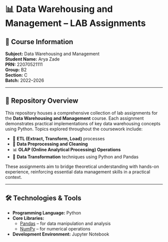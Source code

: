 # 📊 Data Warehousing and Management – LAB Assignments

## 📝 Course Information  
**Subject:** Data Warehousing and Management  
**Student Name:** Arya Zade  
**PRN:** 22070521111  
**Group:** B2  
**Section:** C  
**Batch:** 2022–2026  

---

## 📂 Repository Overview  
This repository houses a comprehensive collection of lab assignments for the **Data Warehousing and Management** course. Each assignment demonstrates practical implementations of key data warehousing concepts using Python. Topics explored throughout the coursework include:

- 🔄 **ETL (Extract, Transform, Load)** processes  
- 🧹 **Data Preprocessing and Cleaning**  
- 📊 **OLAP (Online Analytical Processing) Operations**  
- 🔧 **Data Transformation** techniques using Python and Pandas

These assignments aim to bridge theoretical understanding with hands-on experience, reinforcing essential data management skills in a practical context.

---

## 🛠 Technologies & Tools  
- **Programming Language:** Python  
- **Core Libraries:**  
  - [Pandas](https://pandas.pydata.org/) – for data manipulation and analysis  
  - [NumPy](https://numpy.org/) – for numerical operations  
- **Development Environment:** Jupyter Notebook
